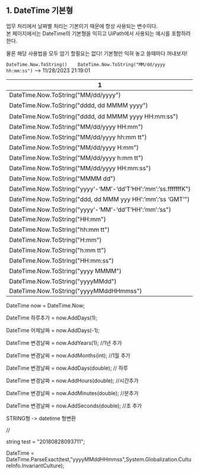 ## 1. DateTime 기본형

업무 처리에서 날짜별 처리는 기본이기 때문에 항상 사용되는 변수이다.<br>
본 페이지에서는 DateTime의 기본형을 익히고 UiPath에서 사용되는 예시를 포함하려한다.

물론 해당 사용법을 모두 암기 할필요는 없다! 기본형만 익혀 놓고 쓸때마다 꺼내보자!

`DateTime.Now.ToString()   
DateTime.Now.ToString("MM/dd/yyyy hh:mm:ss")`
--> 11/28/2023 21:19:01

|1|2|
|--|--|
|DateTime.Now.ToString("MM/dd/yyyy")|04-03-2018|
|DateTime.Now.ToString("dddd, dd MMMM yyyy")|화요일, 03 4월 2018|
|DateTime.Now.ToString("dddd, dd MMMM yyyy HH:mm:ss")|화요일, 03 4월 2018 15:55:01|
|DateTime.Now.ToString("MM/dd/yyyy HH:mm")|04-03-2018 15:55|
|DateTime.Now.ToString("MM/dd/yyyy hh:mm tt")|04-03-2018 03:55 오후|
|DateTime.Now.ToString("MM/dd/yyyy H:mm")|04-03-2018 15:55|
|DateTime.Now.ToString("MM/dd/yyyy h:mm tt")|04-03-2018 3:56 오후|
|DateTime.Now.ToString("MM/dd/yyyy HH:mm:ss")|04-03-2018 15:57:07|
|DateTime.Now.ToString("MMMM dd")|4월 03|
|DateTime.Now.ToString("yyyy’-‘MM’-‘dd’T’HH’:’mm’:’ss.fffffffK")|2018’-‘04’-‘03’T’15’:’57’:’31.8282282+09:00|
|DateTime.Now.ToString("ddd, dd MMM yyy HH’:’mm’:’ss ‘GMT’")|화, 03 4 2018 15’:’57’:’53 ‘G4T’|
|DateTime.Now.ToString("yyyy’-‘MM’-‘dd’T’HH’:’mm’:’ss")|2018’-‘04’-‘03’T’15’:’58’:’14|
|DateTime.Now.ToString("HH:mm")|03:58|
|DateTime.Now.ToString("hh:mm tt")|03:58 오후|
|DateTime.Now.ToString("H:mm")|15:58|
|DateTime.Now.ToString("h:mm tt")|3:59 오후|
|DateTime.Now.ToString("HH:mm:ss")|15:59:31|
|DateTime.Now.ToString("yyyy MMMM")|2018 4월|
|DateTime.Now.ToString("yyyyMMdd")|20180403|
|DateTime.Now.ToString("yyyyMMddHHmmss")|20180403160147|


DateTime now = DateTime.Now;

 

DateTime 하루추가 = now.AddDays(1);

 

DateTime 어제날짜 = now.AddDays(-1);

 

 

DateTime 변경날짜 = now.AddYears(1); //1년 추가

 

DateTime 변경날짜 = now.AddMonths(int); //1월 추가

 

DateTime 변경날짜 = now.AddDays(double); // 하루

 

DateTime 변경날짜 = now.AddHours(double);  //시간추가

 

DateTime 변경날짜 = now.AddMinutes(double); //분추가

 

DateTime 변경날짜 = now.AddSeconds(double); //초 추가

 

 

STRING형 -> datetime 형변환

//

string test = "20180828093711";

DateTime = DateTime.ParseExact(test,"yyyyMMddHHmmss",System.Globalization.CultureInfo.InvariantCulture);
